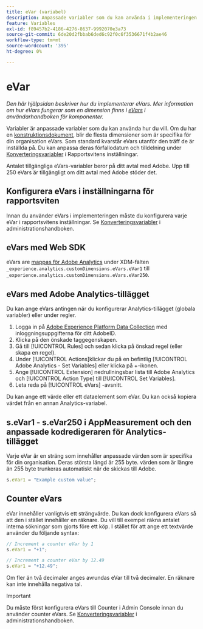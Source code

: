 ```yaml
---
title: eVar (variabel)
description: Anpassade variabler som du kan använda i implementeringen.
feature: Variables
exl-id: f89457b2-4186-4276-8637-9992070e3a73
source-git-commit: 6de20d2fbbab6ded6c92f0c6f3536671f4b2ae46
workflow-type: tm+mt
source-wordcount: '395'
ht-degree: 0%

---
```


# eVar

*Den här hjälpsidan beskriver hur du implementerar eVars. Mer information om hur eVars fungerar som en dimension finns i [eVars](/help/components/dimensions/evar.md) i användarhandboken för komponenter.*

Variabler är anpassade variabler som du kan använda hur du vill. Om du har en [konstruktionsdokument](/help/implement/prepare/solution-design.md), blir de flesta dimensioner som är specifika för din organisation eVars. Som standard kvarstår eVars utanför den träff de är inställda på. Du kan anpassa deras förfallodatum och tilldelning under [Konverteringsvariabler](/help/admin/admin/c-manage-report-suites/c-edit-report-suites/conversion-var-admin/conversion-var-admin.md) i Rapportsvitens inställningar.

Antalet tillgängliga eVars-variabler beror på ditt avtal med Adobe. Upp till 250 eVars är tillgängligt om ditt avtal med Adobe stöder det.

## Konfigurera eVars i inställningarna för rapportsviten

Innan du använder eVars i implementeringen måste du konfigurera varje eVar i rapportsvitens inställningar. Se [Konverteringsvariabler](/help/admin/admin/c-manage-report-suites/c-edit-report-suites/conversion-var-admin/conversion-var-admin.md) i administrationshandboken.

## eVars med Web SDK

eVars are [mappas för Adobe Analytics](https://experienceleague.adobe.com/docs/analytics/implementation/aep-edge/variable-mapping.html) under XDM-fälten `_experience.analytics.customDimensions.eVars.eVar1` till `_experience.analytics.customDimensions.eVars.eVar250`.

## eVars med Adobe Analytics-tillägget

Du kan ange eVars antingen när du konfigurerar Analytics-tillägget (globala variabler) eller under regler.

1. Logga in på [Adobe Experience Platform Data Collection](https://experience.adobe.com/data-collection) med inloggningsuppgifterna för ditt AdobeID.
2. Klicka på den önskade taggegenskapen.
3. Gå till [!UICONTROL Rules] och sedan klicka på önskad regel (eller skapa en regel).
4. Under [!UICONTROL Actions]klickar du på en befintlig [!UICONTROL Adobe Analytics - Set Variables] eller klicka på +-ikonen.
5. Ange [!UICONTROL Extension] nedrullningsbar lista till Adobe Analytics och [!UICONTROL Action Type] till [!UICONTROL Set Variables].
6. Leta reda på [!UICONTROL eVars] -avsnitt.

Du kan ange ett värde eller ett dataelement som eVar. Du kan också kopiera värdet från en annan Analytics-variabel.

## s.eVar1 - s.eVar250 i AppMeasurement och den anpassade kodredigeraren för Analytics-tillägget

Varje eVar är en sträng som innehåller anpassade värden som är specifika för din organisation. Deras största längd är 255 byte. värden som är längre än 255 byte trunkeras automatiskt när de skickas till Adobe.

```js
s.eVar1 = "Example custom value";
```

## Counter eVars

eVar innehåller vanligtvis ett strängvärde. Du kan dock konfigurera eVars så att den i stället innehåller en räknare. Du vill till exempel räkna antalet interna sökningar som gjorts före ett köp. I stället för att ange ett textvärde använder du följande syntax:

```js
// Increment a counter eVar by 1
s.eVar1 = "+1";

// Increment a counter eVar by 12.49
s.eVar1 = "+12.49";
```

Om fler än två decimaler anges avrundas eVar till två decimaler. En räknare kan inte innehålla negativa tal.

>[!IMPORTANT]
>
>Du måste först konfigurera eVars till Counter i Admin Console innan du använder counter eVars. Se [Konverteringsvariabler](/help/admin/admin/c-manage-report-suites/c-edit-report-suites/conversion-var-admin/conversion-var-admin.md) i administrationshandboken.
